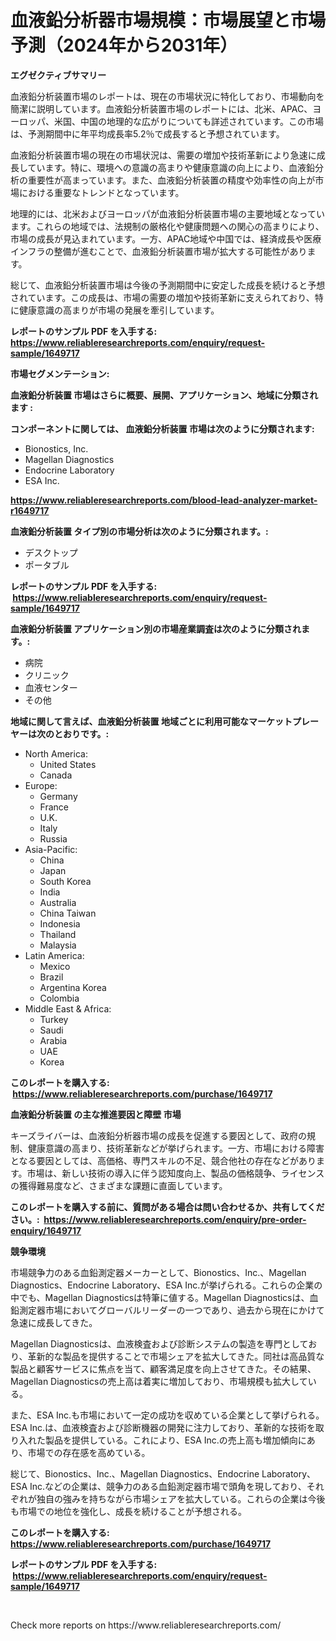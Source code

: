 <p><h1>血液鉛分析器市場規模：市場展望と市場予測（2024年から2031年）</h1></p><p><strong>エグゼクティブサマリー</strong></p>
<p><p>血液鉛分析装置市場のレポートは、現在の市場状況に特化しており、市場動向を簡潔に説明しています。血液鉛分析装置市場のレポートには、北米、APAC、ヨーロッパ、米国、中国の地理的な広がりについても詳述されています。この市場は、予測期間中に年平均成長率5.2％で成長すると予想されています。</p><p>血液鉛分析装置市場の現在の市場状況は、需要の増加や技術革新により急速に成長しています。特に、環境への意識の高まりや健康意識の向上により、血液鉛分析の重要性が高まっています。また、血液鉛分析装置の精度や効率性の向上が市場における重要なトレンドとなっています。</p><p>地理的には、北米およびヨーロッパが血液鉛分析装置市場の主要地域となっています。これらの地域では、法規制の厳格化や健康問題への関心の高まりにより、市場の成長が見込まれています。一方、APAC地域や中国では、経済成長や医療インフラの整備が進むことで、血液鉛分析装置市場が拡大する可能性があります。</p><p>総じて、血液鉛分析装置市場は今後の予測期間中に安定した成長を続けると予想されています。この成長は、市場の需要の増加や技術革新に支えられており、特に健康意識の高まりが市場の発展を牽引しています。</p></p>
<p><strong>レポートのサンプル PDF を入手する: <a href="https://www.reliableresearchreports.com/enquiry/request-sample/1649717">https://www.reliableresearchreports.com/enquiry/request-sample/1649717</a></strong></p>
<p><strong>市場セグメンテーション:</strong></p>
<p><strong> 血液鉛分析装置 市場はさらに概要、展開、アプリケーション、地域に分類されます :</strong></p>
<p><strong>コンポーネントに関しては、 血液鉛分析装置 市場は次のように分類されます: &nbsp;</strong></p>
<p><ul><li>Bionostics, Inc.</li><li>Magellan Diagnostics</li><li>Endocrine Laboratory</li><li>ESA Inc.</li></ul></p>
<p><strong><a href="https://www.reliableresearchreports.com/blood-lead-analyzer-market-r1649717">https://www.reliableresearchreports.com/blood-lead-analyzer-market-r1649717</a></strong></p>
<p><strong> 血液鉛分析装置 タイプ別の市場分析は次のように分類されます。:</strong></p>
<p><ul><li>デスクトップ</li><li>ポータブル</li></ul></p>
<p><strong>レポートのサンプル PDF を入手する: &nbsp;<a href="https://www.reliableresearchreports.com/enquiry/request-sample/1649717">https://www.reliableresearchreports.com/enquiry/request-sample/1649717</a></strong></p>
<p><strong> 血液鉛分析装置 アプリケーション別の市場産業調査は次のように分類されます。:</strong></p>
<p><ul><li>病院</li><li>クリニック</li><li>血液センター</li><li>その他</li></ul></p>
<p><strong>地域に関して言えば、血液鉛分析装置 地域ごとに利用可能なマーケットプレーヤーは次のとおりです。:</strong></p>
<p><ul>
    <li>
        North America:
        <ul>
            <li>United States</li>
            <li>Canada</li>
        </ul>
    </li>
    <li>
        Europe:
        <ul>
            <li>Germany</li>
            <li>France</li>
            <li>U.K.</li>
            <li>Italy</li>
            <li>Russia</li>
        </ul>
    </li>
    <li>
        Asia-Pacific:
        <ul>
            <li>China</li>
            <li>Japan</li>
            <li>South Korea</li>
            <li>India</li>
            <li>Australia</li>
            <li>China Taiwan</li>
            <li>Indonesia</li>
            <li>Thailand</li>
            <li>Malaysia</li>
        </ul>
    </li>
    <li>
        Latin America:
        <ul>
            <li>Mexico</li>
            <li>Brazil</li>
            <li>Argentina Korea</li>
            <li>Colombia</li>
        </ul>
    </li>
    <li>
        Middle East & Africa:
        <ul>
            <li>Turkey</li>
            <li>Saudi</li>
            <li>Arabia</li>
            <li>UAE</li>
            <li>Korea</li>
        </ul>
    </li>
    </ul></p>
<p><strong>このレポートを購入する: &nbsp;<a href="https://www.reliableresearchreports.com/purchase/1649717">https://www.reliableresearchreports.com/purchase/1649717</a></strong></p>
<p><strong>血液鉛分析装置 の主な推進要因と障壁 市場</strong></p>
<p><p>キーズライバーは、血液鉛分析器市場の成長を促進する要因として、政府の規制、健康意識の高まり、技術革新などが挙げられます。一方、市場における障害となる要因としては、高価格、専門スキルの不足、競合他社の存在などがあります。市場は、新しい技術の導入に伴う認知度向上、製品の価格競争、ライセンスの獲得難易度など、さまざまな課題に直面しています。</p></p>
<p><strong>このレポートを購入する前に、質問がある場合は問い合わせるか、共有してください。:&nbsp; <a href="https://www.reliableresearchreports.com/enquiry/pre-order-enquiry/1649717">https://www.reliableresearchreports.com/enquiry/pre-order-enquiry/1649717</a></strong></p>
<p><strong>競争環境</strong></p>
<p><p>市場競争力のある血鉛測定器メーカーとして、Bionostics、Inc.、Magellan Diagnostics、Endocrine Laboratory、ESA Inc.が挙げられる。これらの企業の中でも、Magellan Diagnosticsは特筆に値する。Magellan Diagnosticsは、血鉛測定器市場においてグローバルリーダーの一つであり、過去から現在にかけて急速に成長してきた。</p><p>Magellan Diagnosticsは、血液検査および診断システムの製造を専門としており、革新的な製品を提供することで市場シェアを拡大してきた。同社は高品質な製品と顧客サービスに焦点を当て、顧客満足度を向上させてきた。その結果、Magellan Diagnosticsの売上高は着実に増加しており、市場規模も拡大している。</p><p>また、ESA Inc.も市場において一定の成功を収めている企業として挙げられる。ESA Inc.は、血液検査および診断機器の開発に注力しており、革新的な技術を取り入れた製品を提供している。これにより、ESA Inc.の売上高も増加傾向にあり、市場での存在感を高めている。</p><p>総じて、Bionostics、Inc.、Magellan Diagnostics、Endocrine Laboratory、ESA Inc.などの企業は、競争力のある血鉛測定器市場で頭角を現しており、それぞれが独自の強みを持ちながら市場シェアを拡大している。これらの企業は今後も市場での地位を強化し、成長を続けることが予想される。</p></p>
<p><strong>このレポートを購入する: &nbsp; <a href="https://www.reliableresearchreports.com/purchase/1649717">https://www.reliableresearchreports.com/purchase/1649717</a></strong></p>
<p><strong>レポートのサンプル PDF を入手する: &nbsp;<a href="https://www.reliableresearchreports.com/enquiry/request-sample/1649717">https://www.reliableresearchreports.com/enquiry/request-sample/1649717</a></strong><strong></strong></p>
<p>&nbsp;</p>
<p>Check more reports on https://www.reliableresearchreports.com/</p>